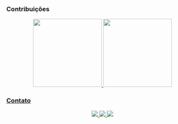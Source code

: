 ### Contribuições
 
 <div align="center">
  <a href="https://github.com/lucasvillatore">
  <img height="180em" src="https://github-readme-stats.vercel.app/api?username=lucasvillatore&show_icons=true&theme=dark&include_all_commits=true&count_private=true"/>
  <img height="180em" src="https://github-readme-stats.vercel.app/api/top-langs/?username=lucasvillatore&layout=compact&langs_count=100&theme=dark&hide=html,yacc,lex,c,pascal"/>
</div>
 
### Contato
<div align="center"> 
 <a href="https://www.linkedin.com/in/lucasblockvillatore/" target="_blank">
  <img src="https://img.shields.io/badge/LinkedIn-0077B5?style=for-the-badge&logo=linkedin&logoColor=white" target="_blank">
 </a>
 <a href="mailto:lucas.blockv@gmail.com" target="_blank">
  <img src="https://img.shields.io/badge/Gmail-D14836?style=for-the-badge&logo=gmail&logoColor=white" target="_blank">
 </a>
 <a href="https://api.whatsapp.com/send?phone=41998796749" target="_blank">
  <img src="https://img.shields.io/badge/WhatsApp-25D366?style=for-the-badge&logo=whatsapp&logoColor=white" target="_blank">
 </a>
</div>

 <!--
**lucasvillatore/lucasvillatore** is a ✨ _special_ ✨ repository because its `README.md` (this file) appears on your GitHub profile.

Escrever sobre eu
Here are some ideas to get you started:

- 🔭 I’m currently working on ...
- 🌱 I’m currently learning ...
- 👯 I’m looking to collaborate on ...
- 🤔 I’m looking for help with ...
- 💬 Ask me about ...
- 📫 How to reach me: ...
- 😄 Pronouns: ...
- ⚡ Fun fact: ...
-->
